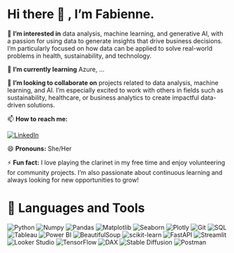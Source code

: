 # Hi there 👋 , I’m Fabienne.
👀 **I’m interested in** data analysis, machine learning, and generative AI, with a passion for using data to generate insights that drive business decisions. I’m particularly focused on how data can be applied to solve real-world problems in health, sustainability, and technology.

🌱 **I’m currently learning** Azure, ...

💞️ **I’m looking to collaborate on** projects related to data analysis, machine learning, and AI. I’m especially excited to work with others in fields such as sustainability, healthcare, or business analytics to create impactful data-driven solutions.

📫 **How to reach me:**

[![LinkedIn](https://img.shields.io/badge/LinkedIn-Fabienne%20Th%C3%BCer-blue?style=flat&logo=linkedin&logoColor=white)](https://www.linkedin.com/in/fabienne-th%C3%BCer/)

😄 **Pronouns:** She/Her

⚡ **Fun fact:** I love playing the clarinet in my free time and enjoy volunteering for community projects. I’m also passionate about continuous learning and always looking for new opportunities to grow!

# 🔧 Languages and Tools
![Python](https://img.shields.io/badge/Python-3776AB?style=for-the-badge&logo=python&logoColor=white)
![Numpy](https://img.shields.io/badge/Numpy-013243?style=for-the-badge&logo=numpy&logoColor=white)
![Pandas](https://img.shields.io/badge/Pandas-150458?style=for-the-badge&logo=pandas&logoColor=white)
![Matplotlib](https://img.shields.io/badge/Matplotlib-ffffff?style=for-the-badge&logo=Matplotlib&logoColor=black)
![Seaborn](https://img.shields.io/badge/Seaborn-3776AB?style=for-the-badge&logoColor=white)
![Plotly](https://img.shields.io/badge/Plotly-3F4F75?style=for-the-badge&logo=plotly&logoColor=white)
![Git](https://img.shields.io/badge/Git-F05032?style=for-the-badge&logo=git&logoColor=white)
![SQL](https://img.shields.io/badge/SQL-336791?style=for-the-badge&logo=postgresql&logoColor=white)
![Tableau](https://img.shields.io/badge/Tableau-E97627?style=for-the-badge&logo=tableau&logoColor=white)
![Power BI](https://img.shields.io/badge/Power_BI-F2C811?style=for-the-badge&logo=power-bi&logoColor=black)
![BeautifulSoup](https://img.shields.io/badge/BeautifulSoup-005571?style=for-the-badge&logo=beautifulsoup&logoColor=white)
![scikit-learn](https://img.shields.io/badge/Scikit--Learn-F7931E?style=for-the-badge&logo=scikit-learn&logoColor=black)
![FastAPI](https://img.shields.io/badge/FastAPI-009688?style=for-the-badge&logo=fastapi&logoColor=white)
![Streamlit](https://img.shields.io/badge/Streamlit-FF4B4B?style=for-the-badge&logo=streamlit&logoColor=white)
![Looker Studio](https://img.shields.io/badge/Looker_Studio-4285F4?style=for-the-badge&logo=google-analytics&logoColor=white)
![TensorFlow](https://img.shields.io/badge/TensorFlow-FF6F00?style=for-the-badge&logo=tensorflow&logoColor=white)
![DAX](https://img.shields.io/badge/DAX-217346?style=for-the-badge&logo=power-bi&logoColor=white)
![Stable Diffusion](https://img.shields.io/badge/Stable_Diffusion-4B8BBE?style=for-the-badge&logoColor=white)
![Postman](https://img.shields.io/badge/Postman-FF6C37?style=for-the-badge&logo=postman&logoColor=white)


<!---
fabienne088/fabienne088 is a ✨ special ✨ repository because its `README.md` (this file) appears on your GitHub profile.
You can click the Preview link to take a look at your changes.
--->
